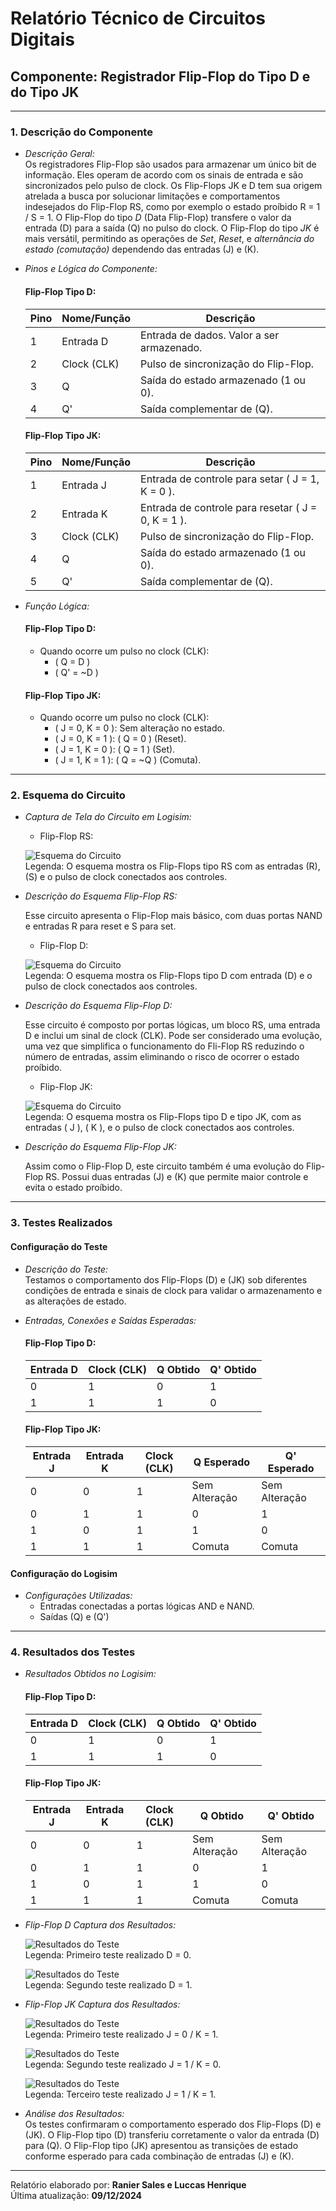 # Relatório Técnico de Circuitos Digitais

## Componente: Registrador Flip-Flop do Tipo D e do Tipo JK

---

### 1. Descrição do Componente

- *Descrição Geral:*  
  Os registradores Flip-Flop são usados para armazenar um único bit de informação. Eles operam de acordo com os sinais de entrada e são sincronizados pelo pulso de clock. Os Flip-Flops JK e D tem sua origem atrelada a busca por solucionar limitações e comportamentos indesejados do Flip-Flop RS, como por exemplo o estado proíbido R = 1 / S = 1. O Flip-Flop do tipo *D* (Data Flip-Flop) transfere o valor da entrada \(D\) para a saída \(Q\) no pulso do clock. O Flip-Flop do tipo *JK* é mais versátil, permitindo as operações de *Set*, *Reset*, e *alternância do estado \(comutação\)* dependendo das entradas \(J\) e \(K\).

- *Pinos e Lógica do Componente:*

  #### Flip-Flop Tipo D:
  | Pino | Nome/Função   | Descrição                                         |
  |------|---------------|--------------------------------------------------|
  | 1    | Entrada D     | Entrada de dados. Valor a ser armazenado.         |
  | 2    | Clock (CLK)   | Pulso de sincronização do Flip-Flop.              |
  | 3    | Q             | Saída do estado armazenado (1 ou 0).              |
  | 4    | Q'            | Saída complementar de \(Q\).                      |
  
  

  #### Flip-Flop Tipo JK:
  | Pino | Nome/Função   | Descrição                                         |
  |------|---------------|--------------------------------------------------|
  | 1    | Entrada J     | Entrada de controle para setar \( J = 1, K = 0 \). |
  | 2    | Entrada K     | Entrada de controle para resetar \( J = 0, K = 1 \). |
  | 3    | Clock (CLK)   | Pulso de sincronização do Flip-Flop.              |
  | 4    | Q             | Saída do estado armazenado (1 ou 0).              |
  | 5    | Q'            | Saída complementar de \(Q\).                      |
  

- *Função Lógica:*  
  #### Flip-Flop Tipo D:
  - Quando ocorre um pulso no clock \(CLK\):
    - \( Q = D \)
    - \( Q' = ~D \)

  #### Flip-Flop Tipo JK:
  - Quando ocorre um pulso no clock \(CLK\):
    - \( J = 0, K = 0 \): Sem alteração no estado.
    - \( J = 0, K = 1 \): \( Q = 0 \) (Reset).
    - \( J = 1, K = 0 \): \( Q = 1 \) (Set).
    - \( J = 1, K = 1 \): \( Q = ~Q \) (Comuta).

---

### 2. Esquema do Circuito

- *Captura de Tela do Circuito em Logisim:*

  - Flip-Flop RS:
  
  ![Esquema do Circuito](FlipFlop_RS/Imagens/FlipFlop_RS.png)  
  Legenda: O esquema mostra os Flip-Flops tipo RS com as entradas \(R\), \(S\) e o pulso de clock conectados aos controles.

- *Descrição do Esquema Flip-Flop RS:*
  
  Esse circuito apresenta o Flip-Flop mais básico, com duas portas NAND e entradas R para reset e S para set.

  - Flip-Flop D:
  
  ![Esquema do Circuito](Flip-Flop_D/Imagens/FlipFlop_D.png)  
  Legenda: O esquema mostra os Flip-Flops tipo D com entrada \(D\) e o pulso de clock conectados aos controles.

- *Descrição do Esquema Flip-Flop D:*
  
  Esse circuito é composto por portas lógicas, um bloco RS, uma entrada D e inclui um sinal de clock \(CLK\). Pode ser considerado uma evolução, uma vez que simplifica o funcionamento do Fli-Flop RS reduzindo o número de entradas, assim eliminando o risco de ocorrer o estado proíbido. 
  
  - Flip-Flop JK:

  ![Esquema do Circuito](Flip-Flop_JK/Imagens/FlipFlop_JK.png)  
  Legenda: O esquema mostra os Flip-Flops tipo D e tipo JK, com as entradas \( J \), \( K \), e o pulso de clock conectados aos controles.

- *Descrição do Esquema Flip-Flop JK:*
  
  Assim como o Flip-Flop D, este circuito também é uma evolução do Flip-Flop RS. Possui duas entradas \(J\) e \(K\) que permite maior controle e evita o estado proíbido.  
  

---

### 3. Testes Realizados

#### Configuração do Teste

- *Descrição do Teste:*  
  Testamos o comportamento dos Flip-Flops \(D\) e \(JK\) sob diferentes condições de entrada e sinais de clock para validar o armazenamento e as alterações de estado.

- *Entradas, Conexões e Saídas Esperadas:*  

  #### Flip-Flop Tipo D:
   | Entrada D | Clock (CLK) | Q Obtido | Q' Obtido |
  |-----------|--------------|----------|----------|
  | 0         | 1            | 0        | 1        |
  | 1         | 1            | 1        | 0        |
  

  #### Flip-Flop Tipo JK:
  | Entrada J | Entrada K | Clock (CLK) | Q Esperado | Q' Esperado |
  |-----------|-----------|-------------|------------|------------|
  | 0         | 0         | 1           | Sem Alteração | Sem Alteração |
  | 0         | 1         | 1           | 0          | 1          |
  | 1         | 0         | 1           | 1          | 0          |
  | 1         | 1         | 1           | Comuta     | Comuta     |

#### Configuração do Logisim

- *Configurações Utilizadas:*  
  - Entradas conectadas a portas lógicas AND e NAND.  
  - Saídas \(Q\) e \(Q'\) 

---

### 4. Resultados dos Testes

- *Resultados Obtidos no Logisim:*  

  #### Flip-Flop Tipo D:
  | Entrada D | Clock (CLK)  | Q Obtido | Q' Obtido |
  |-----------|--------------|----------|----------|
  | 0         | 1            | 0        | 1        |
  | 1         | 1            | 1        | 0        |
 

  #### Flip-Flop Tipo JK:
  | Entrada J | Entrada K | Clock (CLK) | Q Obtido | Q' Obtido |
  |-----------|-----------|-------------|----------|----------|
  | 0         | 0         | 1           | Sem Alteração | Sem Alteração |
  | 0         | 1         | 1           | 0        | 1        |
  | 1         | 0         | 1           | 1        | 0        |
  | 1         | 1         | 1           | Comuta   | Comuta   |

- *Flip-Flop D Captura dos Resultados:*
  
  ![Resultados do Teste](Flip-Flop_D/Imagens/Flip-Flop_D_teste2.png)  
  Legenda: Primeiro teste realizado D = 0.
  
  ![Resultados do Teste](Flip-Flop_D/Imagens/Flip-Flop_D_teste1.png)  
  Legenda: Segundo teste realizado D = 1.
  
- *Flip-Flop JK Captura dos Resultados:*

  ![Resultados do Teste](Flip-Flop_JK/Imagens/Flip-Flop_JK_teste2.png)  
  Legenda: Primeiro teste realizado J = 0 / K = 1.
  
  ![Resultados do Teste](Flip-Flop_JK/Imagens/Flip-Flop_JK_teste1.png)  
  Legenda: Segundo teste realizado J = 1 / K = 0.
  
  ![Resultados do Teste](Flip-Flop_JK/Imagens/Flip-Flop_JK_teste3.png)  
  Legenda: Terceiro teste realizado J = 1 / K = 1.
  
- *Análise dos Resultados:*  
  Os testes confirmaram o comportamento esperado dos Flip-Flops \(D\) e \(JK\). O Flip-Flop tipo \(D\) transferiu corretamente o valor da entrada \(D\) para \(Q\). O Flip-Flop tipo \(JK\) apresentou as transições de estado conforme esperado para cada combinação de entradas \(J\) e \(K\).

---

Relatório elaborado por: **Ranier Sales e Luccas Henrique**  
Última atualização: **09/12/2024**

